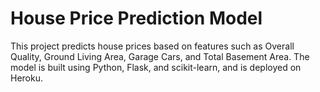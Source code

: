 # House Price Prediction Model

This project predicts house prices based on features such as Overall Quality, Ground Living Area, Garage Cars, and Total Basement Area. The model is built using Python, Flask, and scikit-learn, and is deployed on Heroku.